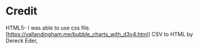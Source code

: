 # Credit
HTML5- I was able to use css file. 
[https://vallandingham.me/bubble_charts_with_d3v4.html]
CSV to HTML by Dereck Eder,
